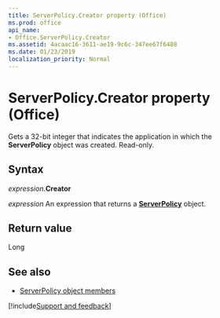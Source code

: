 ```yaml
---
title: ServerPolicy.Creator property (Office)
ms.prod: office
api_name:
- Office.ServerPolicy.Creator
ms.assetid: 4acaac16-3611-ae19-9c6c-347ee67f6488
ms.date: 01/23/2019
localization_priority: Normal
---
```



# ServerPolicy.Creator property (Office)

Gets a 32-bit integer that indicates the application in which the **ServerPolicy** object was created. Read-only.


## Syntax

_expression_.**Creator**

_expression_ An expression that returns a **[ServerPolicy](Office.ServerPolicy.md)** object.


## Return value

Long


## See also

- [ServerPolicy object members](overview/Library-Reference/serverpolicy-members-office.md)



[!include[Support and feedback](~/includes/feedback-boilerplate.md)]